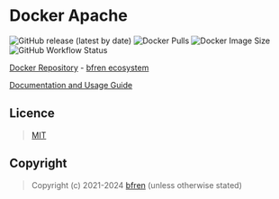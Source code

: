 # Docker Apache

![GitHub release (latest by date)](https://img.shields.io/github/v/release/bfren/docker-apache) ![Docker Pulls](https://img.shields.io/endpoint?url=https%3A%2F%2Fbfren.dev%2Fdocker%2Fpulls%2Fapache) ![Docker Image Size](https://img.shields.io/endpoint?url=https%3A%2F%2Fbfren.dev%2Fdocker%2Fsize%2Fapache) ![GitHub Workflow Status](https://img.shields.io/github/actions/workflow/status/bfren/docker-apache/dev.yml?branch=main)

[Docker Repository](https://hub.docker.com/r/bfren/apache) - [bfren ecosystem](https://github.com/bfren/docker)

[Documentation and Usage Guide](https://docs.bfren.dev/docker/base-images/apache)

## Licence

> [MIT](https://mit.bfren.dev/2021)

## Copyright

> Copyright (c) 2021-2024 [bfren](https://bfren.dev) (unless otherwise stated)
